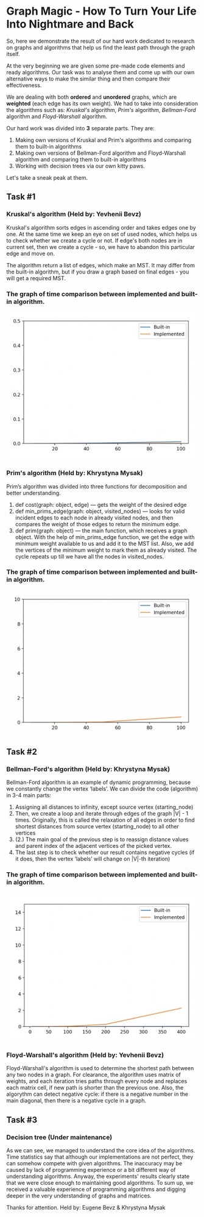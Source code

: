 # Graph Magic - How To Turn Your Life Into Nightmare and Back
So, here we demonstrate the result of our hard work dedicated to research on graphs and
algorithms that help us find the least path through the graph itself.

At the very beginning we are given some pre-made code elements and ready algorithms.
Our task was to analyse them and come up with our own alternative ways to make
the similar thing and then compare their effectiveness.

We are dealing with both __ordered__ and __unordered__ graphs, which are __weighted__
(each edge has its own weight). We had to take into consideration the algorithms such
as: _Kruskal's_ algorithm, _Prim's_ algorithm, _Bellman-Ford_ algorithm and
_Floyd-Warshall_ algorithm.

Our hard work was divided into __3__ separate parts. They are:
1. Making own versions of Kruskal and Prim's algorithms and comparing them to
built-in algorithms
2. Making own versions of Bellman-Ford algorithm and
Floyd-Warshall algorithm and comparing them to
built-in algorithms
3. Working with decision trees via our own kitty paws.

Let's take a sneak peak at them.

## Task #1
### Kruskal's algorithm (Held by: Yevhenii Bevz)
Kruskal's algorithm sorts edges in ascending order and takes edges one by one. At the same time we keep an eye on set of
used nodes, which helps us to check whether we create a cycle or not. If edge's both nodes are in current set, then we
create a cycle - so, we have to abandon this particular edge and move on.

The algorithm return a list of edges, which make an MST. It may differ from the built-in algorithm, but if you draw a
graph based on final edges - you will get a required MST.
### The graph of time comparison between implemented and built-in algorithm.
![Here is the illustration](graph_kruskal.jpg)

### Prim's algorithm (Held by: Khrystyna Mysak)
Prim’s algorithm was divided into three functions for decomposition and better understanding. 

 1. def cost(graph: object, edge) — gets the weight of the desired edge
 2. def min_prims_edge(graph: object, visited_nodes) — looks for valid incident edges to each node in already visited nodes,
and then compares the weight of those edges to return the minimum edge.
 3. def prim(graph: object) — the main function, which receives a graph object. With the help of min_prims_edge function, 
we get the edge with minimum weight available to us and add it to the MST list. Also, we add the vertices of the minimum
weight to mark them as already visited. The cycle repeats up till we have all the nodes in visited_nodes.
### The graph of time comparison between implemented and built-in algorithm.
![Here is the illustration](graph_prim.jpg)


## Task #2
### Bellman-Ford's algorithm (Held by: Khrystyna Mysak)
Bellman-Ford algorithm is an example of dynamic programming, because we constantly change the vertex ‘labels’.
We can divide the code (algorithm) in 3-4 main parts:
 1. Assigning all distances to infinity, except source vertex (starting_node)
 2. Then, we create a loop and iterate through edges of the graph |V| - 1 times. Originally, this is called the relaxation
of all edges in order to find shortest distances from source vertex (starting_node) to all other vertices
 3. (2.) The main goal of the previous step is to reassign distance values and parent index of the adjacent vertices of the picked vertex.
 4. The last step is to check whether our result contains negative cycles (if it does, then the vertex ‘labels’ will change on |V|-th iteration)
 ### The graph of time comparison between implemented and built-in algorithm.
 ![Here is the illustration](graph_bellman.jpg)

### Floyd-Warshall's algorithm (Held by: Yevhenii Bevz)
Floyd-Warshall's algorithm is used to determine the shortest path between any two nodes in a graph. For clearance, the
algorithm uses matrix of weights, and each iteration tries paths through every node and replaces each matrix cell, if new
path is shorter than the previous one. Also, the algorythm can detect negative cycle: if there is a negative number in the
main diagonal, then there is a negative cycle in a graph.

## Task #3
### Decision tree (Under maintenance)

As we can see, we managed to understand the core idea of the algorithms. Time statistics say that although our implementations are not perfect, they can somehow compete with given algorithms.
The inaccuracy may be caused by lack of programming experience or a bit different way of understanding algorithms. Anyway, the experiments' results clearly state that we were close enough to maintaining good algorithms.
To sum up, we received a valuable experience of programming algorithms and digging deeper in the very understanding of graphs and matrices.

Thanks for attention.
Held by: Eugene Bevz & Khrystyna Mysak
